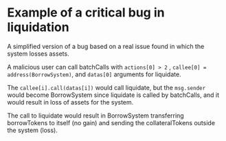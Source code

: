 # Example of a critical bug in liquidation 
 
 A simplified version of a bug based on a real issue found in which the system losses assets. 

 A malicious user can call batchCalls with `actions[0] > 2` ,
 `callee[0] = address(BorrowSystem)`, and `datas[0]` arguments for liquidate.

 The `callee[i].call(datas[i])` would call liquidate, but the `msg.sender` would
 become BorrowSystem since liquidate is called by batchCalls, and it would
 result in loss of assets for the system. 
 
 The call to liquidate would result
 in BorrowSystem transferring borrowTokens to itself (no gain) and sending
 the collateralTokens outside the system (loss).
 